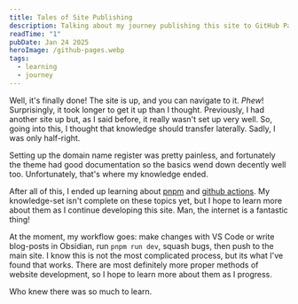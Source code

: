 ```yaml
---
title: Tales of Site Publishing
description: Talking about my journey publishing this site to GitHub Pages.
readTime: "1"
pubDate: Jan 24 2025
heroImage: /github-pages.webp
tags:
  - learning
  - journey
---
```

Well, it's finally done! The site is up, and you can navigate to it. *Phew*! Surprisingly, it took longer to get it up than I thought. Previously, I had another site up but, as I said before, it really wasn't set up very well. So, going into this, I thought that knowledge should transfer laterally. Sadly, I was only half-right.

Setting up the domain name register was pretty painless, and fortunately the theme had good documentation so the basics wend down decently well too. Unfortunately, that's where my knowledge ended.

After all of this, I ended up learning about [pnpm](https://pnpm.io/) and [github actions](https://github.com/features/actions). My knowledge-set isn't complete on these topics yet, but I hope to learn more about them as I continue developing this site. Man, the internet is a fantastic thing!

At the moment, my workflow goes: make changes with VS Code or write blog-posts in Obsidian, run `pnpm run dev`, squash bugs, then push to the main site. I know this is not the most complicated process, but its what I've found that works. There are most definitely more proper methods of website development, so I hope to learn more about them as I progress.

Who knew there was so much to learn.